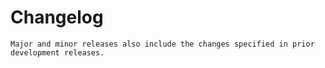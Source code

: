 # Changelog

```{attention}
Major and minor releases also include the changes specified in prior development releases.
```

```{towncrier-draft-entries} Unreleased changes
```

```{include} ../../CHANGELOG.md
```
